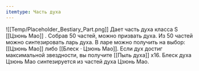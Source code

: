 ```yaml
---
itemtype: Часть духа
---
```

![[Temp/Placeholder_Bestiary_Part.png]]
Дает часть духа класса S [[Цзюнь Мао]] . Собрав 50 частей, можно призвать духа. Из 50 частей можно синтезировать ларь духа. В ларе можно получить на выбор: [[Цзюнь Мао]] либо [[Блеск · Цзюнь Мао]]. Если дух достиг максимальной звездности, вы получите [[Пыль духа]] х16. Блеск духа Цзюнь Мао синтезируется из частей духа Цзюнь Мао.
